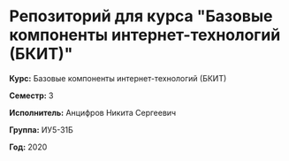 # Репозиторий для курса "Базовые компоненты интернет-технологий (БКИТ)"

**Курс:** Базовые компоненты интернет-технологий (БКИТ)

**Семестр:** 3

**Исполнитель:** Анцифров Никита Сергеевич

**Группа:** ИУ5-31Б

**Год:** 2020
